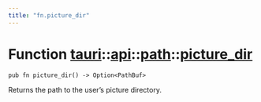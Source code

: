 ```yaml
---
title: "fn.picture_dir"
---
```


# Function [tauri](/docs/api/rust/tauri/../../index.html)::​[api](/docs/api/rust/tauri/../index.html)::​[path](/docs/api/rust/tauri/index.html)::​[picture_dir](/docs/api/rust/tauri/)

    pub fn picture_dir() -> Option<PathBuf>

Returns the path to the user’s picture directory.
